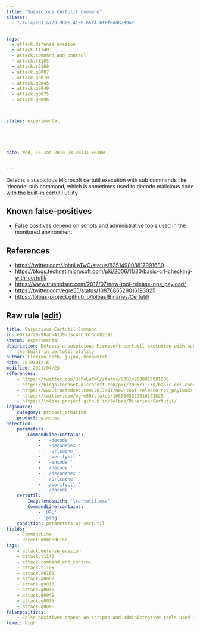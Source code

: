 ```yaml
---
title: "Suspicious Certutil Command"
aliases:
  - "/rule/e011a729-98a6-4139-b5c4-bf6f6dd8239a"


tags:
  - attack.defense_evasion
  - attack.t1140
  - attack.command_and_control
  - attack.t1105
  - attack.s0160
  - attack.g0007
  - attack.g0010
  - attack.g0045
  - attack.g0049
  - attack.g0075
  - attack.g0096



status: experimental





date: Wed, 16 Jan 2019 23:36:31 +0100


---
```


Detects a suspicious Microsoft certutil execution with sub commands like 'decode' sub command, which is sometimes used to decode malicious code with the built-in certutil utility

<!--more-->


## Known false-positives

* False positives depend on scripts and administrative tools used in the monitored environment



## References

* https://twitter.com/JohnLaTwC/status/835149808817991680
* https://blogs.technet.microsoft.com/pki/2006/11/30/basic-crl-checking-with-certutil/
* https://www.trustedsec.com/2017/07/new-tool-release-nps_payload/
* https://twitter.com/egre55/status/1087685529016193025
* https://lolbas-project.github.io/lolbas/Binaries/Certutil/


## Raw rule ([edit](https://github.com/SigmaHQ/sigma/edit/master/rules/windows/process_creation/proc_creation_win_susp_certutil_command.yml))
```yaml
title: Suspicious Certutil Command
id: e011a729-98a6-4139-b5c4-bf6f6dd8239a
status: experimental
description: Detects a suspicious Microsoft certutil execution with sub commands like 'decode' sub command, which is sometimes used to decode malicious code with
    the built-in certutil utility
author: Florian Roth, juju4, keepwatch
date: 2019/01/16
modified: 2021/04/23
references:
    - https://twitter.com/JohnLaTwC/status/835149808817991680
    - https://blogs.technet.microsoft.com/pki/2006/11/30/basic-crl-checking-with-certutil/
    - https://www.trustedsec.com/2017/07/new-tool-release-nps_payload/
    - https://twitter.com/egre55/status/1087685529016193025
    - https://lolbas-project.github.io/lolbas/Binaries/Certutil/
logsource:
    category: process_creation
    product: windows
detection:
    parameters:
        CommandLine|contains:
            - ' -decode '
            - ' -decodehex '
            - ' -urlcache '
            - ' -verifyctl '
            - ' -encode '
            - ' /decode '
            - ' /decodehex '
            - ' /urlcache '
            - ' /verifyctl '
            - ' /encode '
    certutil:
        Image|endswith: '\certutil.exe'
        CommandLine|contains:
            - 'URL'
            - 'ping'
    condition: parameters or certutil
fields:
    - CommandLine
    - ParentCommandLine
tags:
    - attack.defense_evasion
    - attack.t1140
    - attack.command_and_control
    - attack.t1105
    - attack.s0160
    - attack.g0007
    - attack.g0010
    - attack.g0045
    - attack.g0049
    - attack.g0075
    - attack.g0096
falsepositives:
    - False positives depend on scripts and administrative tools used in the monitored environment
level: high

```
